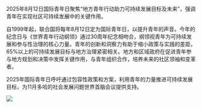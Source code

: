 2025年8月12日国际青年日聚焦“地方青年行动助力可持续发展目标及未来”，强调青年在实现社区可持续发展中的关键作用。

自1999年起，联合国将每年8月12日定为国际青年日，以提升青年的声音。今年的纪念日与《世界青年行动纲领》通过30周年纪念相吻合，纲领视青年为可持续发展和参与性治理的核心力量。青年的创新和洞察力有助于缩小政策与实践的差距，65%以上的可持续发展目标与地方治理紧密相关。地方和区域政府在促进青年参与地方规划和决策中发挥关键作用，与青年组织合作，培养未来的社区领袖和变革者。

2025年国际青年日呼吁通过包容性政策和方案，利用青年的力量推进可持续发展目标，为11月多哈的社会发展问题世界首脑会议提供支持。

![](https://blog.satinau.cn/image/int_youth_day_2025_-_logo_c-w-un.png)



